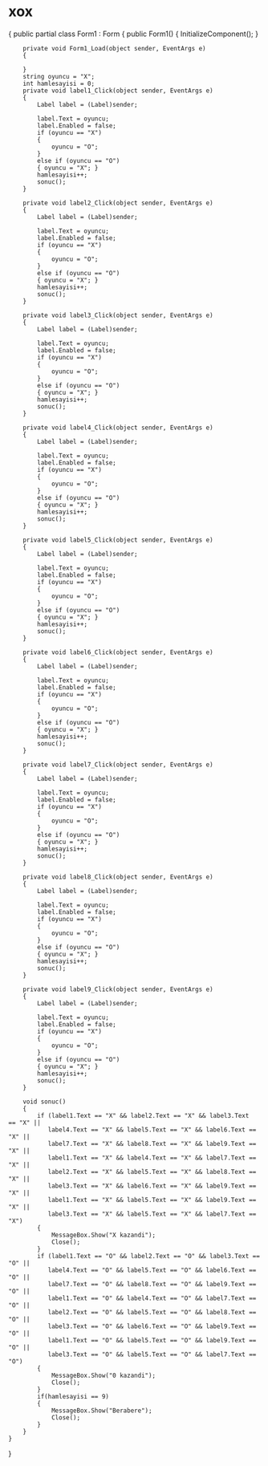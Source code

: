 # xox
{
    public partial class Form1 : Form
    {
        public Form1()
        {
            InitializeComponent();
        }

        private void Form1_Load(object sender, EventArgs e)
        {

        }
        string oyuncu = "X";
        int hamlesayisi = 0;
        private void label1_Click(object sender, EventArgs e)
        {
            Label label = (Label)sender;
            
            label.Text = oyuncu;
            label.Enabled = false;
            if (oyuncu == "X")
            {
                oyuncu = "O";
            }
            else if (oyuncu == "O")
            { oyuncu = "X"; }
            hamlesayisi++;
            sonuc();
        }

        private void label2_Click(object sender, EventArgs e)
        {
            Label label = (Label)sender;
           
            label.Text = oyuncu;
            label.Enabled = false;
            if (oyuncu == "X")
            {
                oyuncu = "O";
            }
            else if (oyuncu == "O")
            { oyuncu = "X"; }
            hamlesayisi++;
            sonuc();
        }

        private void label3_Click(object sender, EventArgs e)
        {
            Label label = (Label)sender;
            
            label.Text = oyuncu;
            label.Enabled = false;
            if (oyuncu == "X")
            {
                oyuncu = "O";
            }
            else if (oyuncu == "O")
            { oyuncu = "X"; }
            hamlesayisi++;
            sonuc();
        }

        private void label4_Click(object sender, EventArgs e)
        {
            Label label = (Label)sender;
            
            label.Text = oyuncu;
            label.Enabled = false;
            if (oyuncu == "X")
            {
                oyuncu = "O";
            }
            else if (oyuncu == "O")
            { oyuncu = "X"; }
            hamlesayisi++;
            sonuc();
        }

        private void label5_Click(object sender, EventArgs e)
        {
            Label label = (Label)sender;
            
            label.Text = oyuncu;
            label.Enabled = false;
            if (oyuncu == "X")
            {
                oyuncu = "O";
            }
            else if (oyuncu == "O")
            { oyuncu = "X"; }
            hamlesayisi++;
            sonuc();
        }

        private void label6_Click(object sender, EventArgs e)
        {
            Label label = (Label)sender;
            
            label.Text = oyuncu;
            label.Enabled = false;
            if (oyuncu == "X")
            {
                oyuncu = "O";
            }
            else if (oyuncu == "O")
            { oyuncu = "X"; }
            hamlesayisi++;
            sonuc();
        }

        private void label7_Click(object sender, EventArgs e)
        {
            Label label = (Label)sender;
            
            label.Text = oyuncu;
            label.Enabled = false;
            if (oyuncu == "X")
            {
                oyuncu = "O";
            }
            else if (oyuncu == "O")
            { oyuncu = "X"; }
            hamlesayisi++;
            sonuc();
        }

        private void label8_Click(object sender, EventArgs e)
        {
            Label label = (Label)sender;
           
            label.Text = oyuncu;
            label.Enabled = false;
            if (oyuncu == "X")
            {
                oyuncu = "O";
            }
            else if (oyuncu == "O")
            { oyuncu = "X"; }
            hamlesayisi++;
            sonuc();
        }

        private void label9_Click(object sender, EventArgs e)
        {
            Label label = (Label)sender;
           
            label.Text = oyuncu;
            label.Enabled = false;
            if (oyuncu == "X")
            {
                oyuncu = "O";
            }
            else if (oyuncu == "O")
            { oyuncu = "X"; }
            hamlesayisi++;
            sonuc();
        }

        void sonuc()
        {
            if (label1.Text == "X" && label2.Text == "X" && label3.Text  == "X" ||
               label4.Text == "X" && label5.Text == "X" && label6.Text == "X" ||
               label7.Text == "X" && label8.Text == "X" && label9.Text == "X" ||
               label1.Text == "X" && label4.Text == "X" && label7.Text == "X" ||
               label2.Text == "X" && label5.Text == "X" && label8.Text == "X" ||
               label3.Text == "X" && label6.Text == "X" && label9.Text == "X" ||
               label1.Text == "X" && label5.Text == "X" && label9.Text == "X" ||
               label3.Text == "X" && label5.Text == "X" && label7.Text == "X")
            {
                MessageBox.Show("X kazandi");
                Close();
            }
            if (label1.Text == "O" && label2.Text == "O" && label3.Text == "O" ||
               label4.Text == "O" && label5.Text == "O" && label6.Text == "O" ||
               label7.Text == "O" && label8.Text == "O" && label9.Text == "O" ||
               label1.Text == "O" && label4.Text == "O" && label7.Text == "O" ||
               label2.Text == "O" && label5.Text == "O" && label8.Text == "O" ||
               label3.Text == "O" && label6.Text == "O" && label9.Text == "O" ||
               label1.Text == "O" && label5.Text == "O" && label9.Text == "O" ||
               label3.Text == "O" && label5.Text == "O" && label7.Text == "O")
            {
                MessageBox.Show("0 kazandi");
                Close();
            }
            if(hamlesayisi == 9)
            {
                MessageBox.Show("Berabere");
                Close();
            }
        }
    }
}
